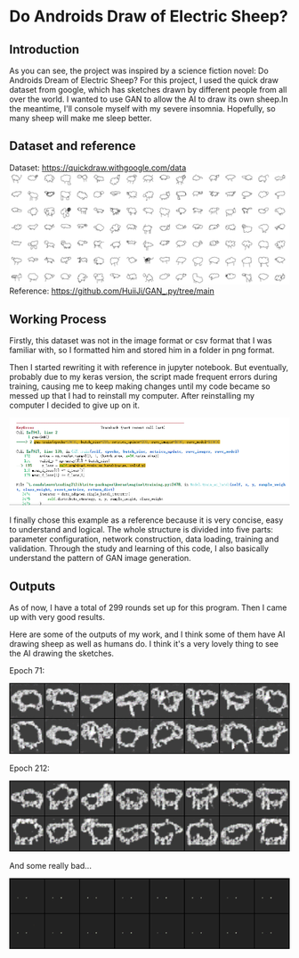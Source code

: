 # Do Androids Draw of Electric Sheep?

## Introduction
As you can see, the project was inspired by a science fiction novel: Do Androids Dream of Electric Sheep? For this project, I used the quick draw dataset from google, which has sketches drawn by different people from all over the world. I wanted to use GAN to allow the AI to draw its own sheep.In the meantime, I'll console myself with my severe insomnia. Hopefully, so many sheep will make me sleep better.

## Dataset and reference

Dataset: https://quickdraw.withgoogle.com/data
![quickdraw](https://github.com/zhangxiangna/coding3/raw/main/image/quickdraw.png "quickdraw")
Reference: https://github.com/HuiiJi/GAN_.py/tree/main

## Working Process

Firstly, this dataset was not in the image format or csv format that I was familiar with, so I formatted him and stored him in a folder in png format.

Then I started rewriting it with reference in jupyter notebook. But eventually, probably due to my keras version, the script made frequent errors during training, causing me to keep making changes until my code became so messed up that I had to reinstall my computer. After reinstalling my computer I decided to give up on it.

![3575596be43e5a60c70bea5a1cede83](https://github.com/zhangxiangna/coding3/raw/main/image/3575596be43e5a60c70bea5a1cede83.png "3575596be43e5a60c70bea5a1cede83")

I finally chose this example as a reference because it is very concise, easy to understand and logical. The whole structure is divided into five parts: parameter configuration, network construction, data loading, training and validation. Through the study and learning of this code, I also basically understand the pattern of GAN image generation.


## Outputs
As of now, I have a total of 299 rounds set up for this program. Then I came up with very good results.

Here are some of the outputs of my work, and I think some of them have AI drawing sheep as well as humans do. I think it's a very lovely thing to see the AI drawing the sketches.

Epoch 71:

![71](https://github.com/zhangxiangna/coding3/raw/main/image/71.png "71")


Epoch 212:

![212](https://github.com/zhangxiangna/coding3/raw/main/image/212.png "212")

And some really bad...

![281](https://github.com/zhangxiangna/coding3/raw/main/image/281.png "281")

